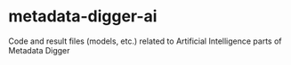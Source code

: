 # metadata-digger-ai
Code and result files (models, etc.) related to Artificial Intelligence parts of Metadata Digger
